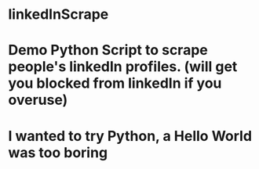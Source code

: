 # linkedInScrape
# Demo Python Script to scrape people's linkedIn profiles. (will get you blocked from linkedIn if you overuse)
# I wanted to try Python, a Hello World was too boring
